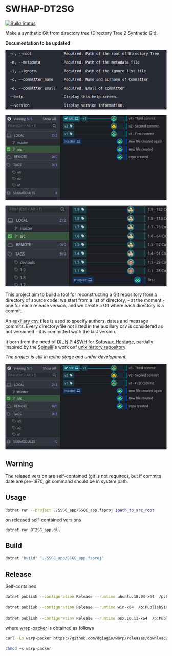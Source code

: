 # SWHAP-DT2SG

[![Build Status](https://travis-ci.com/Unipisa/SWHAP-DT2SG.svg?token=uYktkpxbywknDpAJce3c&branch=master)](https://travis-ci.com/Unipisa/SWHAP-DT2SG)

Make a synthetic Git from directory tree 
(Directory Tree 2 Synthetic Git).

**Documentation to be updated**

![example](./ETC/screen-commands.png)

![example](./ETC/screen.png)

![example](./ETC/screen-2.png)

This project aim to build a tool for reconstructing a Git repository from a directory of source code:
we start from a list of directory, - at the moment - one for each release version, and we create a Git where each directory is a commit.

An [auxillary csv](./metadata_example.csv) files is used to specify authors, dates and message commits.
Every directory/file not listed in the auxillary csv is considered as not versioned - it is committed woth the last version.

It born from the need of [DIUNIPI4SWH](https://github.com/Unipisa/DIUNIPI4SWH) for [Software Heritage](www.softwareheritage.org), partially inspired by the [Spinelli](https://www2.dmst.aueb.gr/dds/)`s work onf [unix history repository](https://github.com/dspinellis/unix-history-repo).

*The project is still in aplha stage and under development.*

![example](./ETC/screen.png)

## Warning

The relased version are self-contained (git is not required), but if commits date are pre-1970, git command should be in system path.

## Usage

```bash
dotnet run --project ./SSGC_app/SSGC_app.fsproj $path_to_src_root
```

on released self-contained versions


```bash
dotnet run DT2SG_app.dll
```

## Build

```bash
dotnet "build" "./SSGC_app/SSGC_app.fsproj" 
```

## Release

Self-contained
```bash
dotnet publish --configuration Release --runtime ubuntu.18.04-x64  /p:PublishSingleFile=true --self-contained true  

dotnet publish --configuration Release --runtime win-x64  /p:PublishSingleFile=true --self-contained true   

dotnet publish --configuration Release --runtime osx.10.11-x64  /p:PublishSingleFile=true --self-contained true   

```

where [wrap-packer](https://github.com/dgiagio/warp) is obtained as follows

```bash
curl -Lo warp-packer https://github.com/dgiagio/warp/releases/download/v0.3.0/linux-x64.warp-packer

chmod +x warp-packer
```